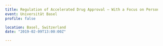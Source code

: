 ```yaml
---
title: Regulation of Accelerated Drug Approval – With a Focus on Personalized Medicine
event: Universität Basel
profile: false

location: Basel, Switzerland
date: "2019-02-09T13:00:00Z"

---
```

